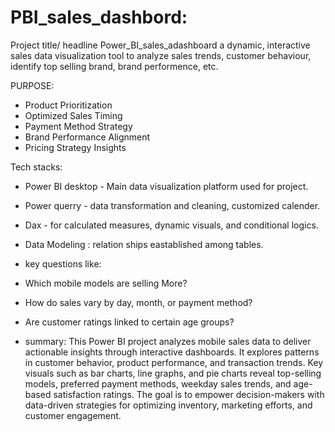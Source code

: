 # PBI_sales_dashbord:
Project title/ headline
Power_BI_sales_adashboard
a dynamic, interactive sales data visualization tool to analyze sales trends, customer behaviour, identify top selling brand, brand performence, etc.

PURPOSE: 
- Product Prioritization
- Optimized Sales Timing
- Payment Method Strategy
- Brand Performance Alignment
- Pricing Strategy Insights

Tech stacks:
- Power BI desktop - Main data visualization platform used for project.
- Power querry - data transformation and cleaning, customized calender.
- Dax - for calculated measures, dynamic visuals, and conditional logics.
- Data Modeling : relation ships eastablished among tables.

- key questions like:
- Which mobile models are selling More?
- How do sales vary by day, month, or payment method?
- Are customer ratings linked to certain age groups?

- summary:
 This Power BI project analyzes mobile sales data to deliver actionable insights through interactive dashboards.
 It explores patterns in customer behavior, product performance, and transaction trends. Key visuals such as bar charts, line graphs, and pie charts reveal top-selling models, preferred payment methods, weekday    sales trends, and age-based satisfaction ratings.
 The goal is to empower decision-makers with data-driven strategies for optimizing inventory, marketing efforts, and customer engagement.
